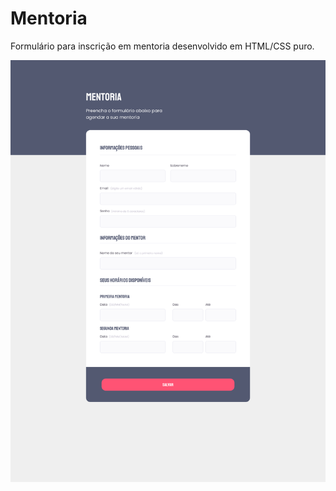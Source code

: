 # Mentoria

Formulário para inscrição em mentoria desenvolvido em HTML/CSS puro.

<img src="images/landingpage.png" alt="formulário de inscrição em mentoria">
